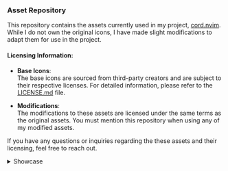 ### Asset Repository

This repository contains the assets currently used in my project, [cord.nvim](https://github.com/vyfor/cord.nvim). While I do not own the original icons, I have made slight modifications to adapt them for use in the project.

#### Licensing Information:
- **Base Icons**:  
  The base icons are sourced from third-party creators and are subject to their respective licenses. For detailed information, please refer to the [LICENSE.md](LICENSE.md) file.
  
- **Modifications**:  
  The modifications to these assets are licensed under the same terms as the original assets. You must mention this repository when using any of my modified assets.

If you have any questions or inquiries regarding the these assets and their licensing, feel free to reach out.

<details><summary>Showcase</summary>

| Icon | onyx | pastel |
|------|---------|---------|
| ahk.png | <img src='icons/onyx/ahk.png' alt='ahk.png' width='128' height='128' /> | <img src='icons/pastel/ahk.png' alt='ahk.png' width='128' height='128' /> |
| assembly.png | <img src='icons/onyx/assembly.png' alt='assembly.png' width='128' height='128' /> | <img src='icons/pastel/assembly.png' alt='assembly.png' width='128' height='128' /> |
| astro.png | <img src='icons/onyx/astro.png' alt='astro.png' width='128' height='128' /> | <img src='icons/pastel/astro.png' alt='astro.png' width='128' height='128' /> |
| astronvim.png | <img src='icons/onyx/astronvim.png' alt='astronvim.png' width='128' height='128' /> | <img src='icons/pastel/astronvim.png' alt='astronvim.png' width='128' height='128' /> |
| book.png | <img src='icons/onyx/book.png' alt='book.png' width='128' height='128' /> | <img src='icons/pastel/book.png' alt='book.png' width='128' height='128' /> |
| c.png | <img src='icons/onyx/c.png' alt='c.png' width='128' height='128' /> | <img src='icons/pastel/c.png' alt='c.png' width='128' height='128' /> |
| cargo.png | <img src='icons/onyx/cargo.png' alt='cargo.png' width='128' height='128' /> | <img src='icons/pastel/cargo.png' alt='cargo.png' width='128' height='128' /> |
| clojure.png | <img src='icons/onyx/clojure.png' alt='clojure.png' width='128' height='128' /> | <img src='icons/pastel/clojure.png' alt='clojure.png' width='128' height='128' /> |
| cpp.png | <img src='icons/onyx/cpp.png' alt='cpp.png' width='128' height='128' /> | <img src='icons/pastel/cpp.png' alt='cpp.png' width='128' height='128' /> |
| crystal.png | <img src='icons/onyx/crystal.png' alt='crystal.png' width='128' height='128' /> | <img src='icons/pastel/crystal.png' alt='crystal.png' width='128' height='128' /> |
| csharp.png | <img src='icons/onyx/csharp.png' alt='csharp.png' width='128' height='128' /> | <img src='icons/pastel/csharp.png' alt='csharp.png' width='128' height='128' /> |
| css.png | <img src='icons/onyx/css.png' alt='css.png' width='128' height='128' /> | <img src='icons/pastel/css.png' alt='css.png' width='128' height='128' /> |
| d.png | <img src='icons/onyx/d.png' alt='d.png' width='128' height='128' /> | <img src='icons/pastel/d.png' alt='d.png' width='128' height='128' /> |
| dart.png | <img src='icons/onyx/dart.png' alt='dart.png' width='128' height='128' /> | <img src='icons/pastel/dart.png' alt='dart.png' width='128' height='128' /> |
| dashboard.png | <img src='icons/onyx/dashboard.png' alt='dashboard.png' width='128' height='128' /> | <img src='icons/pastel/dashboard.png' alt='dashboard.png' width='128' height='128' /> |
| docker.png | <img src='icons/onyx/docker.png' alt='docker.png' width='128' height='128' /> | <img src='icons/pastel/docker.png' alt='docker.png' width='128' height='128' /> |
| elixir.png | <img src='icons/onyx/elixir.png' alt='elixir.png' width='128' height='128' /> | <img src='icons/pastel/elixir.png' alt='elixir.png' width='128' height='128' /> |
| erlang.png | <img src='icons/onyx/erlang.png' alt='erlang.png' width='128' height='128' /> | <img src='icons/pastel/erlang.png' alt='erlang.png' width='128' height='128' /> |
| folder.png | <img src='icons/onyx/folder.png' alt='folder.png' width='128' height='128' /> | <img src='icons/pastel/folder.png' alt='folder.png' width='128' height='128' /> |
| fsharp.png | <img src='icons/onyx/fsharp.png' alt='fsharp.png' width='128' height='128' /> | <img src='icons/pastel/fsharp.png' alt='fsharp.png' width='128' height='128' /> |
| git.png | <img src='icons/onyx/git.png' alt='git.png' width='128' height='128' /> | <img src='icons/pastel/git.png' alt='git.png' width='128' height='128' /> |
| gml.png | <img src='icons/onyx/gml.png' alt='gml.png' width='128' height='128' /> | <img src='icons/pastel/gml.png' alt='gml.png' width='128' height='128' /> |
| go.png | <img src='icons/onyx/go.png' alt='go.png' width='128' height='128' /> | <img src='icons/pastel/go.png' alt='go.png' width='128' height='128' /> |
| gradle.png | <img src='icons/onyx/gradle.png' alt='gradle.png' width='128' height='128' /> | <img src='icons/pastel/gradle.png' alt='gradle.png' width='128' height='128' /> |
| groovy.png | <img src='icons/onyx/groovy.png' alt='groovy.png' width='128' height='128' /> | <img src='icons/pastel/groovy.png' alt='groovy.png' width='128' height='128' /> |
| haskell.png | <img src='icons/onyx/haskell.png' alt='haskell.png' width='128' height='128' /> | <img src='icons/pastel/haskell.png' alt='haskell.png' width='128' height='128' /> |
| haxe.png | <img src='icons/onyx/haxe.png' alt='haxe.png' width='128' height='128' /> | <img src='icons/pastel/haxe.png' alt='haxe.png' width='128' height='128' /> |
| html.png | <img src='icons/onyx/html.png' alt='html.png' width='128' height='128' /> | <img src='icons/pastel/html.png' alt='html.png' width='128' height='128' /> |
| idle.png | <img src='icons/onyx/idle.png' alt='idle.png' width='128' height='128' /> | <img src='icons/pastel/idle.png' alt='idle.png' width='128' height='128' /> |
| java.png | <img src='icons/onyx/java.png' alt='java.png' width='128' height='128' /> | <img src='icons/pastel/java.png' alt='java.png' width='128' height='128' /> |
| javascript.png | <img src='icons/onyx/javascript.png' alt='javascript.png' width='128' height='128' /> | <img src='icons/pastel/javascript.png' alt='javascript.png' width='128' height='128' /> |
| json.png | <img src='icons/onyx/json.png' alt='json.png' width='128' height='128' /> | <img src='icons/pastel/json.png' alt='json.png' width='128' height='128' /> |
| julia.png | <img src='icons/onyx/julia.png' alt='julia.png' width='128' height='128' /> | <img src='icons/pastel/julia.png' alt='julia.png' width='128' height='128' /> |
| keyboard.png | <img src='icons/onyx/keyboard.png' alt='keyboard.png' width='128' height='128' /> | <img src='icons/pastel/keyboard.png' alt='keyboard.png' width='128' height='128' /> |
| kotlin.png | <img src='icons/onyx/kotlin.png' alt='kotlin.png' width='128' height='128' /> | <img src='icons/pastel/kotlin.png' alt='kotlin.png' width='128' height='128' /> |
| latex.png | <img src='icons/onyx/latex.png' alt='latex.png' width='128' height='128' /> | <img src='icons/pastel/latex.png' alt='latex.png' width='128' height='128' /> |
| license.png | <img src='icons/onyx/license.png' alt='license.png' width='128' height='128' /> | <img src='icons/pastel/license.png' alt='license.png' width='128' height='128' /> |
| lisp.png | <img src='icons/onyx/lisp.png' alt='lisp.png' width='128' height='128' /> | <img src='icons/pastel/lisp.png' alt='lisp.png' width='128' height='128' /> |
| lsp.png | <img src='icons/onyx/lsp.png' alt='lsp.png' width='128' height='128' /> | <img src='icons/pastel/lsp.png' alt='lsp.png' width='128' height='128' /> |
| lua.png | <img src='icons/onyx/lua.png' alt='lua.png' width='128' height='128' /> | <img src='icons/pastel/lua.png' alt='lua.png' width='128' height='128' /> |
| lunarvim.png | <img src='icons/onyx/lunarvim.png' alt='lunarvim.png' width='128' height='128' /> | <img src='icons/pastel/lunarvim.png' alt='lunarvim.png' width='128' height='128' /> |
| markdown.png | <img src='icons/onyx/markdown.png' alt='markdown.png' width='128' height='128' /> | <img src='icons/pastel/markdown.png' alt='markdown.png' width='128' height='128' /> |
| maven.png | <img src='icons/onyx/maven.png' alt='maven.png' width='128' height='128' /> | <img src='icons/pastel/maven.png' alt='maven.png' width='128' height='128' /> |
| neovim.png | <img src='icons/onyx/neovim.png' alt='neovim.png' width='128' height='128' /> | <img src='icons/pastel/neovim.png' alt='neovim.png' width='128' height='128' /> |
| nim.png | <img src='icons/onyx/nim.png' alt='nim.png' width='128' height='128' /> | <img src='icons/pastel/nim.png' alt='nim.png' width='128' height='128' /> |
| nix.png | <img src='icons/onyx/nix.png' alt='nix.png' width='128' height='128' /> | <img src='icons/pastel/nix.png' alt='nix.png' width='128' height='128' /> |
| nvchad.png | <img src='icons/onyx/nvchad.png' alt='nvchad.png' width='128' height='128' /> | <img src='icons/pastel/nvchad.png' alt='nvchad.png' width='128' height='128' /> |
| nvidia.png | <img src='icons/onyx/nvidia.png' alt='nvidia.png' width='128' height='128' /> | <img src='icons/pastel/nvidia.png' alt='nvidia.png' width='128' height='128' /> |
| ocaml.png | <img src='icons/onyx/ocaml.png' alt='ocaml.png' width='128' height='128' /> | <img src='icons/pastel/ocaml.png' alt='ocaml.png' width='128' height='128' /> |
| pascal.png | <img src='icons/onyx/pascal.png' alt='pascal.png' width='128' height='128' /> | <img src='icons/pastel/pascal.png' alt='pascal.png' width='128' height='128' /> |
| perl.png | <img src='icons/onyx/perl.png' alt='perl.png' width='128' height='128' /> | <img src='icons/pastel/perl.png' alt='perl.png' width='128' height='128' /> |
| phoenix.png | <img src='icons/onyx/phoenix.png' alt='phoenix.png' width='128' height='128' /> | <img src='icons/pastel/phoenix.png' alt='phoenix.png' width='128' height='128' /> |
| php.png | <img src='icons/onyx/php.png' alt='php.png' width='128' height='128' /> | <img src='icons/pastel/php.png' alt='php.png' width='128' height='128' /> |
| plugin.png | <img src='icons/onyx/plugin.png' alt='plugin.png' width='128' height='128' /> | <img src='icons/pastel/plugin.png' alt='plugin.png' width='128' height='128' /> |
| postcss.png | <img src='icons/onyx/postcss.png' alt='postcss.png' width='128' height='128' /> | <img src='icons/pastel/postcss.png' alt='postcss.png' width='128' height='128' /> |
| powershell.png | <img src='icons/onyx/powershell.png' alt='powershell.png' width='128' height='128' /> | <img src='icons/pastel/powershell.png' alt='powershell.png' width='128' height='128' /> |
| python.png | <img src='icons/onyx/python.png' alt='python.png' width='128' height='128' /> | <img src='icons/pastel/python.png' alt='python.png' width='128' height='128' /> |
| quarto.png | <img src='icons/onyx/quarto.png' alt='quarto.png' width='128' height='128' /> | <img src='icons/pastel/quarto.png' alt='quarto.png' width='128' height='128' /> |
| r.png | <img src='icons/onyx/r.png' alt='r.png' width='128' height='128' /> | <img src='icons/pastel/r.png' alt='r.png' width='128' height='128' /> |
| react.png | <img src='icons/onyx/react.png' alt='react.png' width='128' height='128' /> | <img src='icons/pastel/react.png' alt='react.png' width='128' height='128' /> |
| ruby.png | <img src='icons/onyx/ruby.png' alt='ruby.png' width='128' height='128' /> | <img src='icons/pastel/ruby.png' alt='ruby.png' width='128' height='128' /> |
| rust.png | <img src='icons/onyx/rust.png' alt='rust.png' width='128' height='128' /> | <img src='icons/pastel/rust.png' alt='rust.png' width='128' height='128' /> |
| scala.png | <img src='icons/onyx/scala.png' alt='scala.png' width='128' height='128' /> | <img src='icons/pastel/scala.png' alt='scala.png' width='128' height='128' /> |
| scss.png | <img src='icons/onyx/scss.png' alt='scss.png' width='128' height='128' /> | <img src='icons/pastel/scss.png' alt='scss.png' width='128' height='128' /> |
| shell.png | <img src='icons/onyx/shell.png' alt='shell.png' width='128' height='128' /> | <img src='icons/pastel/shell.png' alt='shell.png' width='128' height='128' /> |
| sql.png | <img src='icons/onyx/sql.png' alt='sql.png' width='128' height='128' /> | <img src='icons/pastel/sql.png' alt='sql.png' width='128' height='128' /> |
| svelte.png | <img src='icons/onyx/svelte.png' alt='svelte.png' width='128' height='128' /> | <img src='icons/pastel/svelte.png' alt='svelte.png' width='128' height='128' /> |
| swift.png | <img src='icons/onyx/swift.png' alt='swift.png' width='128' height='128' /> | <img src='icons/pastel/swift.png' alt='swift.png' width='128' height='128' /> |
| telescope.png | <img src='icons/onyx/telescope.png' alt='telescope.png' width='128' height='128' /> | <img src='icons/pastel/telescope.png' alt='telescope.png' width='128' height='128' /> |
| text.png | <img src='icons/onyx/text.png' alt='text.png' width='128' height='128' /> | <img src='icons/pastel/text.png' alt='text.png' width='128' height='128' /> |
| toml.png | <img src='icons/onyx/toml.png' alt='toml.png' width='128' height='128' /> | <img src='icons/pastel/toml.png' alt='toml.png' width='128' height='128' /> |
| typescript.png | <img src='icons/onyx/typescript.png' alt='typescript.png' width='128' height='128' /> | <img src='icons/pastel/typescript.png' alt='typescript.png' width='128' height='128' /> |
| v.png | <img src='icons/onyx/v.png' alt='v.png' width='128' height='128' /> | <img src='icons/pastel/v.png' alt='v.png' width='128' height='128' /> |
| vim.png | <img src='icons/onyx/vim.png' alt='vim.png' width='128' height='128' /> | <img src='icons/pastel/vim.png' alt='vim.png' width='128' height='128' /> |
| viml.png | <img src='icons/onyx/viml.png' alt='viml.png' width='128' height='128' /> | <img src='icons/pastel/viml.png' alt='viml.png' width='128' height='128' /> |
| vue.png | <img src='icons/onyx/vue.png' alt='vue.png' width='128' height='128' /> | <img src='icons/pastel/vue.png' alt='vue.png' width='128' height='128' /> |
| xml.png | <img src='icons/onyx/xml.png' alt='xml.png' width='128' height='128' /> | <img src='icons/pastel/xml.png' alt='xml.png' width='128' height='128' /> |
| yaml.png | <img src='icons/onyx/yaml.png' alt='yaml.png' width='128' height='128' /> | <img src='icons/pastel/yaml.png' alt='yaml.png' width='128' height='128' /> |
| zig.png | <img src='icons/onyx/zig.png' alt='zig.png' width='128' height='128' /> | <img src='icons/pastel/zig.png' alt='zig.png' width='128' height='128' /> |
</details>
</details>
